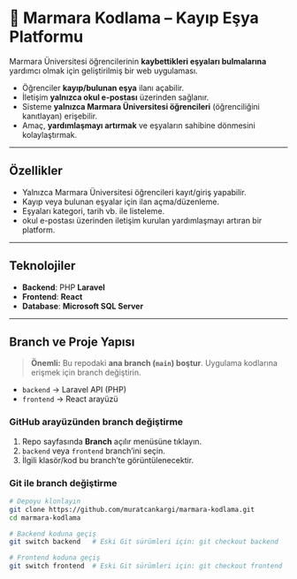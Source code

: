 # 🎒 Marmara Kodlama – Kayıp Eşya Platformu

Marmara Üniversitesi öğrencilerinin **kaybettikleri eşyaları bulmalarına** yardımcı olmak için geliştirilmiş bir web uygulaması.

- Öğrenciler **kayıp/bulunan eşya** ilanı açabilir.
- İletişim **yalnızca okul e-postası** üzerinden sağlanır.
- Sisteme **yalnızca Marmara Üniversitesi öğrencileri** (öğrenciliğini kanıtlayan) erişebilir.
- Amaç, **yardımlaşmayı artırmak** ve eşyaların sahibine dönmesini kolaylaştırmak.

---

## Özellikler
- Yalnızca Marmara Üniversitesi öğrencileri kayıt/giriş yapabilir.
-  Kayıp veya bulunan eşyalar için ilan açma/düzenleme.
-  Eşyaları kategori, tarih vb. ile listeleme.
-  okul e-postası üzerinden iletişim kurulan yardımlaşmayı artıran bir platform.

---

## Teknolojiler
- **Backend**: PHP **Laravel**
- **Frontend**: **React**
- **Database**: **Microsoft SQL Server**

---

## Branch ve Proje Yapısı

> **Önemli:** Bu repodaki **ana branch (`main`) boştur**. Uygulama kodlarına erişmek için branch değiştirin.

- `backend` → Laravel API (PHP)
- `frontend` → React arayüzü

### GitHub arayüzünden branch değiştirme
1. Repo sayfasında **Branch** açılır menüsüne tıklayın.
2. `backend` veya `frontend` branch’ini seçin.
3. İlgili klasör/kod bu branch’te görüntülenecektir.

### Git ile branch değiştirme
```bash
# Depoyu klonlayın
git clone https://github.com/muratcankargi/marmara-kodlama.git
cd marmara-kodlama

# Backend koduna geçiş
git switch backend   # Eski Git sürümleri için: git checkout backend

# Frontend koduna geçiş
git switch frontend  # Eski Git sürümleri için: git checkout frontend
